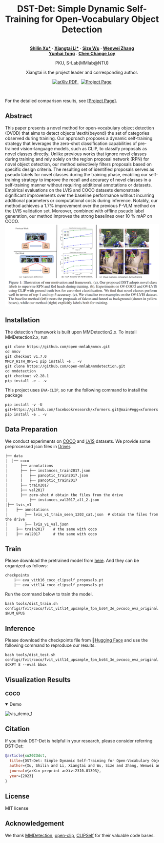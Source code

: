 <!-- # DST-Det -->

<br />
<p align="center">
  <h1 align="center">DST-Det: Simple Dynamic Self-Training for Open-Vocabulary Object Detection</h1>
  <p align="center">
    <br />
    <a href="https://xushilin1.github.io/"><strong>Shilin Xu*</strong></a>
    ·
    <a href="https://lxtgh.github.io/"><strong>Xiangtai Li*</strong></a>
    ·
    <a href="https://wusize.github.io/"><strong>Size Wu</strong></a>
    ·
    <a href="http://zhangwenwei.cn/"><strong>Wenwei Zhang</strong></a>
    <br />
    <a href="https://scholar.google.com/citations?user=T4gqdPkAAAAJ&hl=zh-CN"><strong>Yunhai Tong</strong></a>
    .
    <a href="https://www.mmlab-ntu.com/person/ccloy/"><strong>Chen Change Loy</strong></a>
  </p>

  <p align="center">
    PKU,  S-Lab(MMlab@NTU)
  </p>
  
   <p align="center">
    Xiangtai is the project leader and corresponding author.
  </p>


 <p align="center">
    <a href='https://arxiv.org/abs/2310.01393'>
      <img src='https://img.shields.io/badge/Paper-PDF-green?style=flat&logo=arXiv&logoColor=green' alt='arXiv PDF'> </a>
    <a href='https://xushilin1.github.io/' style='padding-left: 0.5rem;'>
      <img src='https://img.shields.io/badge/Project-Page-blue?style=flat&logo=Google%20chrome&logoColor=blue' alt='Project Page'> </a>
  </p>
  
<br />


For the detailed comparison results, see [[Project Page](https://xushilin1.github.io/dst-det)].




## Abstract

This paper presents a novel method for open-vocabulary object detection (OVOD) that aims to detect objects \textit{beyond} the set of categories observed during training. 
Our approach proposes a dynamic self-training strategy that leverages the zero-shot classification capabilities of pre-trained vision-language models, such as CLIP, to classify proposals as novel classes directly. Unlike previous works that ignore novel classes during training and rely solely on the region proposal network (RPN) for novel object detection, our method selectively filters proposals based on specific design criteria. The resulting set of identified proposals serves as pseudo labels for novel classes during the training phase, enabling our self-training strategy to improve the recall and accuracy of novel classes in a self-training manner without requiring additional annotations or datasets. Empirical evaluations on the LVIS and COCO datasets demonstrate significant improvements over the baseline performance without incurring additional parameters or computational costs during inference. Notably, our method achieves a 1.7\% improvement over the previous F-VLM method on the LVIS validation set. Moreover, combined with offline pseudo label generation, our method improves the strong baselines over 10 \% mAP on COCO. 
![teaser](./assets/figs/teaser.png)

## Installation
The detection framework is built upon MMDetection2.x. To install MMDetection2.x, run
```
git clone https://github.com/open-mmlab/mmcv.git
cd mmcv
git checkout v1.7.0
MMCV_WITH_OPS=1 pip install -e . -v
git clone https://github.com/open-mmlab/mmdetection.git
cd mmdetection
git checkout v2.28.1
pip install -e . -v
```
This project uses `EVA-CLIP`, so run the following command to install the package
```
pip install -v -U git+https://github.com/facebookresearch/xformers.git@main#egg=xformers
pip install -e . -v
```

## Data Preparation
We conduct experiments on [COCO](https://cocodataset.org/#home) and [LVIS](https://www.lvisdataset.org/) datasets. We provide some preprocessed json files in
[Driver](https://drive.google.com/drive/folders/19Ez8zL1cycP1FeQPpSsqCVsgsRPREQRg).
```
├── data
│  │── coco
│      ├── annotations
│      ├── ├── instances_train2017.json
|      |   ├── panoptic_train2017.json
|      |   ├── panoptic_train2017
│      ├── train2017
│      ├── val2017
│      ├── zero-shot # obtain the files from the drive
│          ├── instances_val2017_all_2.json
│├── lvis_v1
│    ├── annotations
│        ├── lvis_v1_train_seen_1203_cat.json  # obtain the files from the drive 
│        ├── lvis_v1_val.json 
│    ├── train2017    # the same with coco
│    ├── val2017      # the same with coco
```
## Train
Please download the pretrained model from [here](https://drive.google.com/drive/folders/1APWIE7M5zcymbjh5OONqXdBOxFy3Ghwm). And they can be organized as follows:
```
checkpoints
    ├── eva_vitb16_coco_clipself_proposals.pt 
    ├── eva_vitl14_coco_clipself_proposals.pt
```
Run the command below to train the model.
```
bash tools/dist_train.sh  configs/fvit/coco/fvit_vitl14_upsample_fpn_bs64_3e_ovcoco_eva_original.py $NUM_GPUS

```
## Inference
Please download the checkpoints file from 🤗[Hugging Face](https://huggingface.co/shilinxu/dst-det) and use the following command to reproduce our results.
```
bash tools/dist_test.sh  configs/fvit/coco/fvit_vitl14_upsample_fpn_bs64_3e_ovcoco_eva_original.py $CKPT 8 --eval bbox

```

## Visualization Results
### COCO
<details open>
<summary>Demo</summary>

![vis_demo_1](assets/figs/coco_vis.png) 



## Citation
If you think DST-Det is helpful in your research, please consider referring DST-Det:
```bibtex
@article{xu2023dst,
  title={DST-Det: Simple Dynamic Self-Training for Open-Vocabulary Object Detection},
  author={Xu, Shilin and Li, Xiangtai and Wu, Size and Zhang, Wenwei and Li, Yining and Cheng, Guangliang and Tong, Yunhai and Chen, Kai and Loy, Chen Change},
  journal={arXiv preprint arXiv:2310.01393},
  year={2023}
}
```

## License
MIT license

## Acknowledgement
We thank [MMDetection](https://github.com/open-mmlab/mmdetection), [open-clip](https://github.com/mlfoundations/open_clip), [CLIPSelf](https://github.com/wusize/CLIPSelf) for their valuable code bases.

